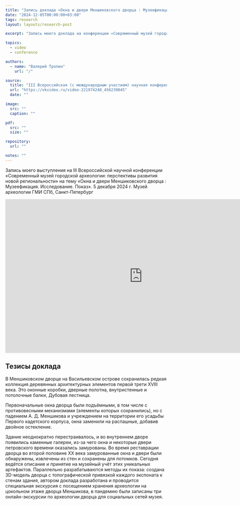 ```yaml
---
title: "Запись доклада «Окна и двери Меншиковского дворца : Музеефикация. Исследование. Показ» на конференции «Современный музей городской археологии» — 2024"
date: "2024-12-05T00:00:00+03:00"
tags: research
layout: layouts/research-post

excerpt: "Запись моего доклада на конференции «Современный музей городской археологии: перспективы развития новой региональности» 5 декабря 2024 г. в Музее археологии ГМИ СПб, Санкт-Петербург"

topics:
  - video
  - conference

authors:
  - name: "Валерий Тропин"
    url: "/"

source:
  title: "III Всероссийская (с международным участием) научная конференция «Современный музей городской археологии: перспективы развития новой региональности». 5—6 декабря 2024 г. Конференц-зал Музея археологии ГМИ СПб в Петропавловской крепости [полная запись первого дня работы конференции]"
  url: "https://vkvideo.ru/video-221974248_456239045"
  date: ""

image:
  src: ""
  caption: ""

pdf:
  src: ""
  size: ""

repository:
  url: ""

notes: ""
---
```


Запись моего выступления на III Всероссийской научной конференции «Современный музей городской археологии: перспективы развития новой региональности» на тему «Окна и двери Меншиковского дворца : Музеефикация. Исследование. Показ». 5 декабря 2024 г. Музей археологии ГМИ СПб, Санкт-Петербург

<div class="video-frame">
<iframe src="https://vkvideo.ru/video_ext.php?oid=713829927&id=456239018&hd=2&hash=f361a4bb484997ec" width="853" height="480" allow="autoplay; encrypted-media; fullscreen; picture-in-picture; screen-wake-lock;" frameborder="0" allowfullscreen></iframe>
</div>

## Тезисы доклада

В Меншиковском дворце на Васильевском острове сохранилась редкая коллекция деревянных архитектурных элементов первой трети XVIII века. Это оконные коробки, дверные полотна, внутристенные и потолочные балки, Дубовая лестница.

Первоначальные окна дворца были подъёмными, в том числе с противовесными механизмами (элементы которых сохранились), но с падением А. Д. Меншикова и учреждением на территории его усадьбы Первого кадетского корпуса, окна заменили на распашные, добавив двойное остекление.

Здание неоднократно перестраивалось, и во внутреннем дворе появились каменные галереи, из-за чего окна и некоторые двери петровского времени оказались замурованы. Во время реставрации дворца во второй половине XX века замурованные окна и двери были обнаружены, извлечены из стен и сохранены для потомков.
Сегодня ведётся описание и принятие на музейный учёт этих уникальных артефактов. Параллельно разрабатываются методы их показа: создана 3D-модель дворца с топографической привязкой каждого экспоната к стенам здания, автором доклада разработана и проводится специальная экскурсия с посещением хранения археологии на цокольном этаже дворца Меншикова, в пандемию были записаны три онлайн-экскурсии по археологии дворца для социальных сетей музея.
